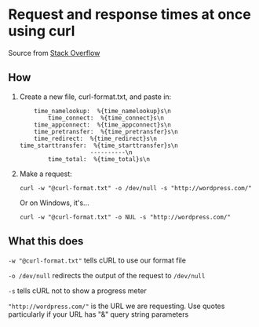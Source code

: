 # Request and response times at once using curl

Source from [Stack Overflow](https://stackoverflow.com/questions/18215389/how-do-i-measure-request-and-response-times-at-once-using-curl)

## How

1. Create a new file, curl-format.txt, and paste in:

    ```
        time_namelookup:  %{time_namelookup}s\n
            time_connect:  %{time_connect}s\n
        time_appconnect:  %{time_appconnect}s\n
        time_pretransfer:  %{time_pretransfer}s\n
        time_redirect:  %{time_redirect}s\n
    time_starttransfer:  %{time_starttransfer}s\n
                        ----------\n
            time_total:  %{time_total}s\n
    ```

2. Make a request: 
    
    `curl -w "@curl-format.txt" -o /dev/null -s "http://wordpress.com/"`
    
    Or on Windows, it's...
    
    `curl -w "@curl-format.txt" -o NUL -s "http://wordpress.com/"`

## What this does

`-w "@curl-format.txt"` tells cURL to use our format file

`-o /dev/null` redirects the output of the request to `/dev/null`

`-s` tells cURL not to show a progress meter

`"http://wordpress.com/"` is the URL we are requesting. Use quotes particularly if your URL has "&" query string parameters